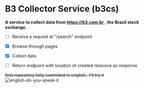# B3 Collector Service (b3cs)
**A service to collect data from https://b3.com.br , the Brazil stock exchange.**
- [ ] Receive a request at  "/search" endpoint
- [x] Browse through pages
- [x] Collect data
- [ ] Return endpoint with location of created resource as response


~~first repository fully commited in english.. I'll try it~~
![english-do-you-speak-it](https://user-images.githubusercontent.com/46661562/132146089-583f3596-4984-4eef-ae2a-8310d3495be5.gif)

